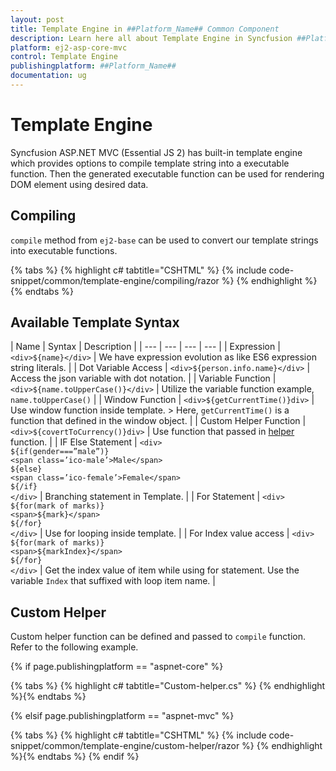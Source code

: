 ```yaml
---
layout: post
title: Template Engine in ##Platform_Name## Common Component
description: Learn here all about Template Engine in Syncfusion ##Platform_Name## Common component and more.
platform: ej2-asp-core-mvc
control: Template Engine
publishingplatform: ##Platform_Name##
documentation: ug
---
```


# Template Engine

Syncfusion ASP.NET MVC (Essential JS 2) has built-in template engine which provides options to compile
template string into a executable function. Then the generated executable function can
be used for rendering DOM element using desired data.

## Compiling

`compile` method from `ej2-base` can be used to convert our template strings into
executable functions.

{% tabs %}
{% highlight c# tabtitle="CSHTML" %}
{% include code-snippet/common/template-engine/compiling/razor %}
{% endhighlight %}{% endtabs %}

## Available Template Syntax

| Name | Syntax | Description |
| --- | --- | --- | --- |
| Expression | `<div>${name}</div>`  | We have expression evolution as like ES6 expression string literals. |
| Dot Variable Access | `<div>${person.info.name}</div>` | Access the json variable with dot notation. |
| Variable Function | `<div>${name.toUpperCase()}</div>` | Utilize the variable function example, `name.toUpperCase()` |
| Window Function | `<div>${getCurrentTime()}div>` | Use window function inside template. > Here, `getCurrentTime()` is a function that defined in the window object. |
| Custom Helper Function | `<div>${covertToCurrency()}div>` | Use function that passed in [helper](#custom-helper) function. |
| IF Else Statement | `<div>` <br/> `${if(gender===”male”)}` <br/> `<span class=’ico-male’>Male</span>` <br/> `${else}` <br/> `<span class=’ico-female’>Female</span>` <br/> `${/if}` <br/> `</div>` | Branching statement in Template. |
| For Statement | `<div>` <br/> `${for(mark of marks)}` <br/> `<span>${mark}</span>` <br/> `${/for}` <br/> `</div>` | Use for looping inside template. |
| For Index value access | `<div>` <br/> `${for(mark of marks)}` <br/> `<span>${markIndex}</span>` <br/> `${/for}` <br/> `</div>` | Get the index value of item while using for statement. Use the variable `Index` that suffixed with loop item name. |

## Custom Helper

Custom helper function can be defined and passed to `compile` function. Refer to the following example.

{% if page.publishingplatform == "aspnet-core" %}

{% tabs %}
{% highlight c# tabtitle="Custom-helper.cs" %}
{% endhighlight %}{% endtabs %}

{% elsif page.publishingplatform == "aspnet-mvc" %}

{% tabs %}
{% highlight c# tabtitle="CSHTML" %}
{% include code-snippet/common/template-engine/custom-helper/razor %}
{% endhighlight %}{% endtabs %}
{% endif %}


